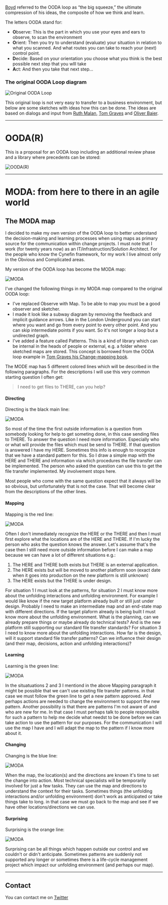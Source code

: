 [Boyd](https://www.airuniversity.af.edu/Portals/10/AUPress/Books/B_0151_Boyd_Discourse_Winning_Losing.PDF) referred to the OODA loop as “the big squeeze,” the ultimate compression of his ideas, the composite of how we think and learn.

The letters OODA stand for:
- **O**bserve: This is the part in which you use your eyes and ears to observe, to scan the environment 
- **O**rient: Then you try to understand (evaluate) your situation in relation to what you scanned. And what routes you can take to reach your (next) control point. 
- **D**ecide: Based on your orientation you choose what you think is the best possible next step that you wlll take 
- **A**ct: And then you take that next step…

### The original OODA Loop diagram
![Original OODA Loop](https://upload.wikimedia.org/wikipedia/commons/3/3a/OODA.Boyd.svg)

This original loop is not very easy to transfer to a business environment, but below are some sketches with ideas how this can be done. The ideas are based on dialogs and input from [Ruth Malan](https://twitter.com/ruthmalan), [Tom Graves](https://twitter.com/tetradian) and [Oliver Baier](https://twitter.com/OliverBaier).


--- 

# OODA(R)

This is a proposal for an OODA loop including an additional review phase and a library where precedents can be stored:

![OODA(R)](imagesOODA(R).png)

---

# MODA: from here to there in an agile world

## The MODA map

I decided to make my own version of the OODA loop to better understand the decision-making and learning processes when using maps as primary source for the communication within change projects. I must note that I work (for twenty years now) as an IT/infrastruction/Solution Architect. For the people who know the Cynefin framework, for my work I live almost only in the Obvious and Complicated areas.

My version of the OODA loop has become the MODA map:

![MODA](images/MODA.png)

I've changed the following things in my MODA map compared to the original OODA loop:

* I've replaced Observe with Map. To be able to map you must be a good observer and sketcher. 
* I made it look like a subway diagram by removing the feedback and implicit guidance arrows. Like in the London Underground you can start where you want and go from every point to every other point. And you can skip intermediate points if you want. So it's not longer a loop but a undirected graph.
* I've added a feature called Patterns. This is a kind of library which can be internal in the heads of people or external, e.g. a folder where sketched maps are stored. This concept is borrowed from the OODA loop example in <a href="http://weblog.tetradian.com/2020/02/09/on-change-mapping-books-and-more/">Tom Graves his Change-mapping book</a>.


The MODE map has 5 different colored lines which will be described in the following paragraphs. For the descriptions I will use this very common starting question I often get:

> I need to get files to THERE, can you help?

#### Directing

Directing is the black main line:

![MODA](images/Directing.png)

So most of the time the first outside information is a question from somebody looking for help to get someting done, in this case sending files to THERE. To answer the question I need more information. Especially who or what will provide the files which must be send to THERE. If that question is answered I have my HERE. Sometimes this info is enough to recognize that we have a standard pattern for this. So I draw a simple map with the HERE and THERE and information via which procedures the file transfer can be implemented. The person who asked the question can use this to get the file transfer implemented. My involvement stops here.

Most people who come with the same question expect that it always will be so obvious, but unfortunately that is not the case. That will become clear from the descriptions of the other lines.


#### Mapping

Mapping is the red line:

![MODA](images/Mapping.png)

Often I don't immediately recognize the HERE or the THERE and then I must first explore what the locations are of the HERE and THERE. If I'm lucky the person who asks the question knows the answer. Let's assume that's the case then I still need more outside information before I can make a map because we can have a lot of different situations e.g.:

1. The HERE and THERE both exists but THERE is an external application.
2. The HERE exists but will be moved to another platform soon (exact date when it goes into production on the new platform is still unknown)
3. The HERE exists but the THERE is under design.

For situation 1 I must look at the patterns, for situation 2 I must know more about the unfolding interactions and unfolding environment. For example I would like know if the new target platform already built or still just under design. Probably I need to make an intermediate map and an end-state map with different directions. If the target plaform already is being built I must know more about the unfolding environment. What is the planning, can we already prepare things or maybe already do technical tests? And is the new platform still supporting our standard file transfer standards?
For situation 3 I need to know more about the unfolding interactions. How far is the design, will it support standard file transfer patterns? Can we influence their design (and their map, decisions, action and unfolding interactions)?

#### Learning

Learning is the green line:

![MODA](images/Learning.png)

In the situatuations 2 and 3 I mentiond in the above Mapping paragraph it might be possible that we can't use existing file transfer patterns. in that case we must follow the green line to get a new pattern approved. And perhaps actions are needed to change the environment to support the new pattern. Another possibility is that there are patterns I'm not aware of and who are new for me. In that case I must perhaps talk to people responsible for such a pattern to help me decide what needst to be done before we can take action to use the pattern for our purposes. For the communication I will use the map I have and I will adapt the map to the pattern if I know more about it.

#### Changing

Changing is the blue line:

![MODA](images/Changing.png)

When the map, the location(s) and the directions are known it's time to set the change into action. Most technical specialists will be temporarily involved for just a few tasks. They can use the map and directions to understand the context for their tasks. Sometimes things (the unfolding interactions and/or unfolding environment) don't work as anticipated or take things take to long. in that case we must go back to the map and see if we have other locations/directions we can use.


#### Surprising

Surprising is the orange line:

![MODA](images/Surprising.png)

Surprising can be all things which happen outside our control and we couldn't or didn't anticipate. Sometimes patterns are suddenly not supported any longer or sometimes there is a life-cycle management project which impact our unfolding environment (and perhaps our map). 

---

## Contact
You can contact me on [Twitter](https://twitter.com/mapbakery)
